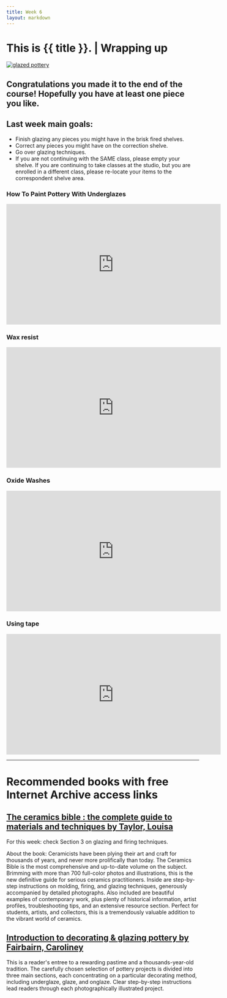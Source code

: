 ```yaml
---
title: Week 6
layout: markdown
---
```


# This is {{ title }}. | Wrapping up


 <div class="grid gap-4">


<a href="https://www.diyartshop.com/product/ceramic-vase-43" class="hover:bg-orange-300 hover:underline cursor-pointer" target="_blank">
 <img src="https://uploads-ssl.webflow.com/60057497a2c246269a55ccaa/60afe57b31ca6b32b323cd9e_Kim%20xxxxxx-p-500.jpeg"  class="w-screen h-fit" alt="glazed pottery">
</a>

 ## Congratulations you made it to the end of the course! Hopefully you have at least one piece you like.

  </div>

## Last week main goals:

- Finish glazing any pieces you might have in the brisk fired shelves.
- Correct any pieces you might have on the correction shelve.
- Go over glazing techniques.
- If you are not continuing with the SAME class, please empty your shelve. If you are continuing to take classes at the studio, but you are enrolled in a different class, please re-locate your items to the correspondent shelve area.


### How To Paint Pottery With Underglazes 


<div class="aspect-w-16 aspect-h-9 ">
  <iframe width="560" height="315" src="https://www.youtube.com/embed/-dB_xsKoYwc" title="YouTube video player" frameborder="0" allow="accelerometer; autoplay; clipboard-write; encrypted-media; gyroscope; picture-in-picture" allowfullscreen></iframe>
</div> 

 ### Wax resist

<div class="aspect-w-16 aspect-h-9 ">
  <iframe width="560" height="315" src="https://www.youtube.com/embed/uwuoNvZKaZU" title="YouTube video player" frameborder="0" allow="accelerometer; autoplay; clipboard-write; encrypted-media; gyroscope; picture-in-picture" allowfullscreen></iframe>
 </div>  

### Oxide Washes
<div class="aspect-w-16 aspect-h-9 ">
  <iframe width="560" height="315" src="https://www.youtube.com/embed/7HPfVjS7w5I" title="YouTube video player" frameborder="0" allow="accelerometer; autoplay; clipboard-write; encrypted-media; gyroscope; picture-in-picture" allowfullscreen></iframe>
</div> 

###  Using tape

  <div class="aspect-w-16 aspect-h-9 ">
    <iframe width="560" height="315" src="https://www.youtube.com/embed/e-XfYvcD58c" title="YouTube video player" frameborder="0" allow="accelerometer; autoplay; clipboard-write; encrypted-media; gyroscope; picture-in-picture" allowfullscreen></iframe>
  </div>  

 ---
 # Recommended books with free Internet Archive access links 

<h2>
<a href="https://archive.org/details/ceramicsbiblecom0000tayl/page/257/mode/2up" class="hover:bg-orange-300 hover:underline cursor-pointer" target="_blank">
The ceramics bible : the complete guide to materials and techniques
by Taylor, Louisa</a>
</h2>

For this week: check Section 3 on glazing and firing techniques. 

About the book:
Ceramicists have been plying their art and craft for thousands of years, and never more prolifically than today. The Ceramics Bible is the most comprehensive and up-to-date volume on the subject. Brimming with more than 700 full-color photos and illustrations, this is the new definitive guide for serious ceramics practitioners. Inside are step-by-step instructions on molding, firing, and glazing techniques, generously accompanied by detailed photographs. Also included are beautiful examples of contemporary work, plus plenty of historical information, artist profiles, troubleshooting tips, and an extensive resource section. Perfect for students, artists, and collectors, this is a tremendously valuable addition to the vibrant world of ceramics.


<h2>
<a href="https://archive.org/details/introductiontode0000fair_w2c9" class="hover:bg-orange-300 hover:underline cursor-pointer" target="_blank">
Introduction to decorating & glazing pottery
by Fairbairn, Caroliney</a>
</h2>

This is a reader's entree to a rewarding pastime and a thousands-year-old tradition. The carefully chosen selection of pottery projects is divided into three main sections, each concentrating on a particular decorating method, including underglaze, glaze, and onglaze. Clear step-by-step instructions lead readers through each photographically illustrated project.
